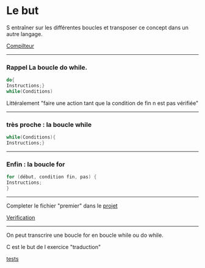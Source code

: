 # Le but
 
  S entraîner sur les différentes boucles et transposer ce concept dans un autre langage. 

 <a href = "https://www.onlinegdb.com/online_java_compiler"> Compilteur </a>

---

### Rappel La boucle do while. 

```java
do{
Instructions;}
while(Conditions)
```

 Littéralement "faire une action tant que la condition de fin n est pas vérifiée" 

---
### très proche : la boucle while

```java
while(Conditions){
Instructions;}

```
---

### Enfin : la boucle for

```java
for (début, condition fin, pas) {
Instructions;
}
```
---
  Completer le fichier "premier" dans le <a href = "https://repl.it/@ljuglaret/Premiers" > projet</a>
  
  <a href= "https://repl.it/@ljuglaret/VerifPremier" >Verification </a>

---
On peut transcrire une boucle for en boucle while ou do while.

C est le but de l exercice "traduction"

<a href="https://repl.it/@ljuglaret/Pairs" >tests </a>
